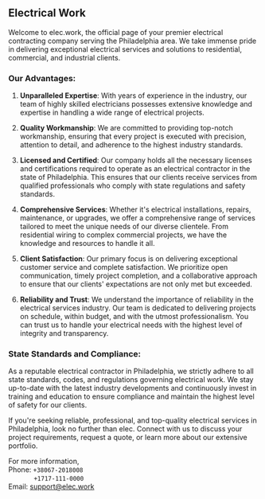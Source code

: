 ## Electrical Work

Welcome to elec.work, the official page of your premier electrical contracting company serving the Philadelphia area. We take immense pride in delivering exceptional electrical services and solutions to residential, commercial, and industrial clients.

### Our Advantages:

1. **Unparalleled Expertise**: With years of experience in the industry, our team of highly skilled electricians possesses extensive knowledge and expertise in handling a wide range of electrical projects.

2. **Quality Workmanship**: We are committed to providing top-notch workmanship, ensuring that every project is executed with precision, attention to detail, and adherence to the highest industry standards.

3. **Licensed and Certified**: Our company holds all the necessary licenses and certifications required to operate as an electrical contractor in the state of Philadelphia. This ensures that our clients receive services from qualified professionals who comply with state regulations and safety standards.

4. **Comprehensive Services**: Whether it's electrical installations, repairs, maintenance, or upgrades, we offer a comprehensive range of services tailored to meet the unique needs of our diverse clientele. From residential wiring to complex commercial projects, we have the knowledge and resources to handle it all.

5. **Client Satisfaction**: Our primary focus is on delivering exceptional customer service and complete satisfaction. We prioritize open communication, timely project completion, and a collaborative approach to ensure that our clients' expectations are not only met but exceeded.

6. **Reliability and Trust**: We understand the importance of reliability in the electrical services industry. Our team is dedicated to delivering projects on schedule, within budget, and with the utmost professionalism. You can trust us to handle your electrical needs with the highest level of integrity and transparency.

### State Standards and Compliance:

As a reputable electrical contractor in Philadelphia, we strictly adhere to all state standards, codes, and regulations governing electrical work. We stay up-to-date with the latest industry developments and continuously invest in training and education to ensure compliance and maintain the highest level of safety for our clients.

If you're seeking reliable, professional, and top-quality electrical services in Philadelphia, look no further than elec. Connect with us to discuss your project requirements, request a quote, or learn more about our extensive portfolio.

For more information, <br>
Phone: `+38067-2018008`<br>
&nbsp;&nbsp;&nbsp;&nbsp;&nbsp;&nbsp;&nbsp;&nbsp;&nbsp;&nbsp;&nbsp;&nbsp;&nbsp;`+1717-111-0000`<br>
Email: [support@elec.work](mailto:support@elec.work)
